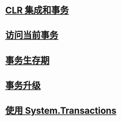 # [CLR 集成和事务](clr-integration-and-transactions.md)
# [访问当前事务](accessing-the-current-transaction.md)
# [事务生存期](transaction-lifetimes.md)
# [事务升级](transaction-promotion.md)
# [使用 System.Transactions](using-system-transactions.md)
